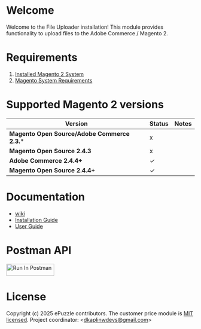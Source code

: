 # Welcome
Welcome to the File Uploader installation! This module provides functionality to upload files to the Adobe Commerce / Magento 2.

# Requirements
1. [Installed Magento 2 System](https://devdocs.magento.com/guides/v2.4/install-gde/bk-install-guide.html)
2. [Magento System Requirements](https://devdocs.magento.com/guides/v2.4/install-gde/system-requirements.html)

# Supported Magento 2 versions
| **Version**                                  | **Status** | **Notes** |
|----------------------------------------------|------------|-----------|
| **Magento Open Source/Adobe Commerce 2.3.*** | x          |           |
| **Magento Open Source 2.4.3**                | x          |           |
| **Adobe Commerce 2.4.4+**                    | &check;    |           |
| **Magento Open Source 2.4.4+**               | &check;    |           |

# Documentation
* [wiki](https://github.com/epuzzle/magento2-module-file-uploader/wiki)
* [Installation Guide](https://github.com/epuzzle/magento2-module-file-uploader/wiki/Installation-Guide)
* [User Guide](https://github.com/epuzzle/magento2-module-file-uploader/wiki/User-Guide)

# Postman API
[<img src="https://run.pstmn.io/button.svg" alt="Run In Postman" style="width: 128px; height: 32px;">](https://god.gw.postman.com/run-collection/9225084-426b26e6-37b3-4779-aeed-fa87888221d2?action=collection%2Ffork&source=rip_markdown&collection-url=entityId%3D9225084-426b26e6-37b3-4779-aeed-fa87888221d2%26entityType%3Dcollection%26workspaceId%3Ddbf5d198-105d-43d3-b911-f9fc763d1a07#?env%5BePuzzle%20Backend%20Localhost%5D=W3sia2V5IjoiYXBpVXJsIiwidmFsdWUiOiJodHRwczovL2VwdXp6bGUtYmFja2VuZC5sb2NhbC9yZXN0LyIsImVuYWJsZWQiOnRydWUsInR5cGUiOiJzZWNyZXQiLCJkZXNjcmlwdGlvbiI6IiJ9LHsia2V5IjoiYXBpVG9rZW4iLCJ2YWx1ZSI6IjxKU09OX1dFQl9UT0tFTj4iLCJlbmFibGVkIjp0cnVlLCJ0eXBlIjoic2VjcmV0IiwiZGVzY3JpcHRpb24iOiIifV0=)

# License
Copyright (c) 2025 ePuzzle contributors.
The customer price module is [MIT licensed](./LICENSE).
Project coordinator: &lt;dkaplinwdevs@gmail.com&gt;
